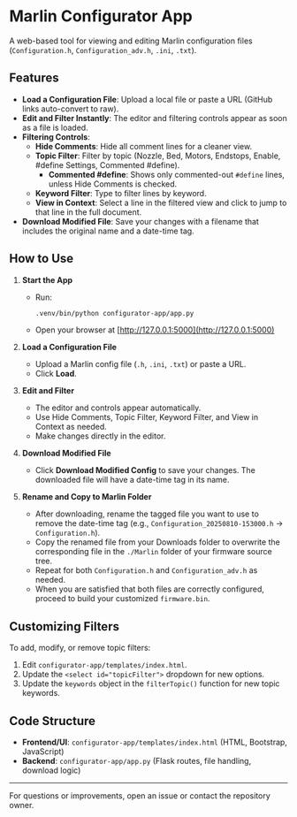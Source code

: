 
# Marlin Configurator App

A web-based tool for viewing and editing Marlin configuration files (`Configuration.h`, `Configuration_adv.h`, `.ini`, `.txt`).

## Features

- **Load a Configuration File**: Upload a local file or paste a URL (GitHub links auto-convert to raw).
- **Edit and Filter Instantly**: The editor and filtering controls appear as soon as a file is loaded.
- **Filtering Controls**:
  - **Hide Comments**: Hide all comment lines for a cleaner view.
  - **Topic Filter**: Filter by topic (Nozzle, Bed, Motors, Endstops, Enable, #define Settings, Commented #define).
    - **Commented #define**: Shows only commented-out `#define` lines, unless Hide Comments is checked.
  - **Keyword Filter**: Type to filter lines by keyword.
  - **View in Context**: Select a line in the filtered view and click to jump to that line in the full document.
- **Download Modified File**: Save your changes with a filename that includes the original name and a date-time tag.

## How to Use


1. **Start the App**
   - Run:
     ```bash
     .venv/bin/python configurator-app/app.py
     ```
   - Open your browser at [http://127.0.0.1:5000](http://127.0.0.1:5000)

2. **Load a Configuration File**
   - Upload a Marlin config file (`.h`, `.ini`, `.txt`) or paste a URL.
   - Click **Load**.

3. **Edit and Filter**
   - The editor and controls appear automatically.
   - Use Hide Comments, Topic Filter, Keyword Filter, and View in Context as needed.
   - Make changes directly in the editor.

4. **Download Modified File**
   - Click **Download Modified Config** to save your changes. The downloaded file will have a date-time tag in its name.

5. **Rename and Copy to Marlin Folder**
   - After downloading, rename the tagged file you want to use to remove the date-time tag (e.g., `Configuration_20250810-153000.h` → `Configuration.h`).
   - Copy the renamed file from your Downloads folder to overwrite the corresponding file in the `./Marlin` folder of your firmware source tree.
   - Repeat for both `Configuration.h` and `Configuration_adv.h` as needed.
   - When you are satisfied that both files are correctly configured, proceed to build your customized `firmware.bin`.

## Customizing Filters

To add, modify, or remove topic filters:

1. Edit `configurator-app/templates/index.html`.
2. Update the `<select id="topicFilter">` dropdown for new options.
3. Update the `keywords` object in the `filterTopic()` function for new topic keywords.

## Code Structure

- **Frontend/UI**: `configurator-app/templates/index.html` (HTML, Bootstrap, JavaScript)
- **Backend**: `configurator-app/app.py` (Flask routes, file handling, download logic)

---

For questions or improvements, open an issue or contact the repository owner.
